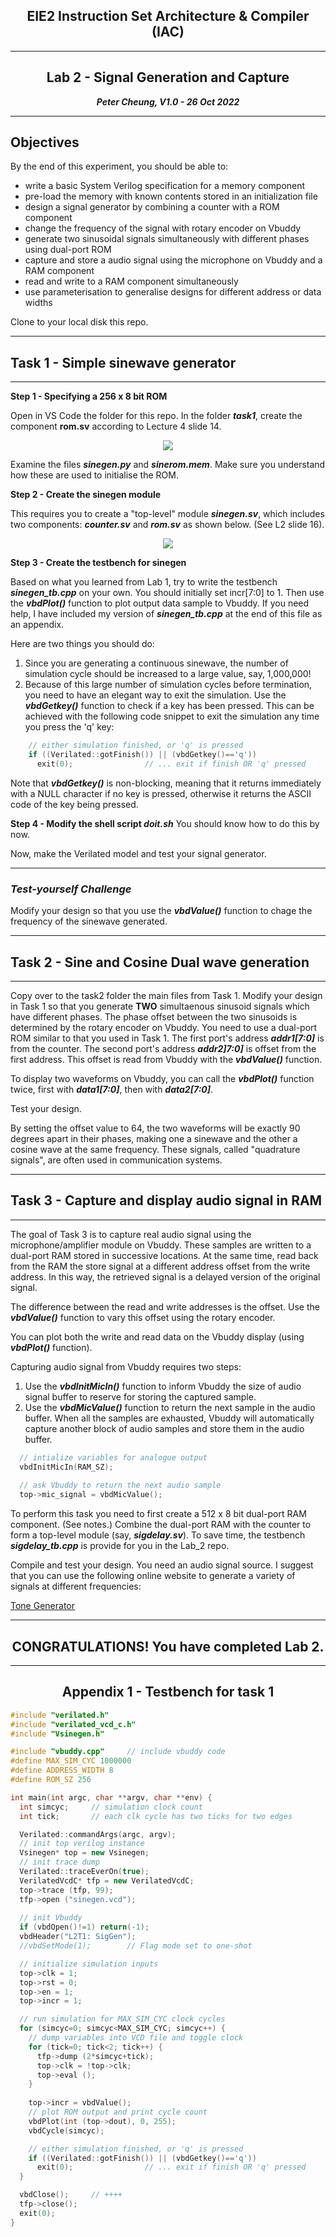 <center>

## EIE2 Instruction Set Architecture & Compiler (IAC)

---
## Lab 2 - Signal Generation and Capture

**_Peter Cheung, V1.0 - 26 Oct 2022_**

---

</center>

## Objectives
By the end of this experiment, you should be able to:
* write a basic System Verilog specification for a memory component
* pre-load the memory with known contents stored in an initialization file
* design a signal generator by combining a counter with a ROM component
* change the frequency of the signal with rotary encoder on Vbuddy
* generate two sinusoidal signals simultaneously with different phases using dual-port ROM
* capture and store a audio signal using the microphone on Vbuddy and a RAM component
* read and write to a RAM component simultaneously
* use parameterisation to generalise designs for different address or data widths

Clone to your local disk this repo.

---
## Task 1 - Simple sinewave generator
---

**Step 1 - Specifying a 256 x 8 bit ROM**

Open in VS Code the folder for this repo. In the folder **_task1_**,   create the component **__rom.sv__** according to Lecture 4 slide 14.

<p align="center"> <img src="images/rom.jpg" /> </p>

Examine the files **_sinegen.py_** and **_sinerom.mem_**. Make sure you understand how these are used to initialise the ROM.

**Step 2 - Create the sinegen module**

This requires you to create a "top-level" module **_sinegen.sv_**, which includes two components: **_counter.sv_** and **_rom.sv_** as shown below. (See L2 slide 16).

<p align="center"> <img src="images/sinegen.jpg" /> </p>

**Step 3 - Create the testbench for sinegen**

Based on what you learned from Lab 1, try to write the testbench **_sinegen_tb.cpp_** on your own. You should initially set incr[7:0] to 1.  Then use the **_vbdPlot()_** function to plot output data sample to Vbuddy. If you need help, I have included my version of **_sinegen_tb.cpp_** at the end of this file as an appendix.

Here are two things you should do:
1. Since you are generating a continuous sinewave, the number of simulation cycle should be increased to a large value, say, 1,000,000!
2. Because of this large number of simulation cycles before termination, you need to have an elegant way to exit the simulation.  Use the **_vbdGetkey()_** function to check if a key has been pressed.  This can be achieved with the following code snippet to exit the simulation any time you press the 'q' key:
   
```C++
    // either simulation finished, or 'q' is pressed
    if ((Verilated::gotFinish()) || (vbdGetkey()=='q')) 
      exit(0);                // ... exit if finish OR 'q' pressed
```
Note that **_vbdGetkey()_** is non-blocking, meaning that it returns immediately with a NULL character if no key is pressed, otherwise it returns the ASCII code of the key being pressed.

**Step 4 - Modify the shell script _doit.sh_**
You should know how to do this by now.

Now, make the Verilated model and test your signal generator.

---
### _Test-yourself Challenge_

Modify your design so that you use the **_vbdValue()_** function to chage the frequency of the sinewave generated.

---
## Task 2 - Sine and Cosine Dual wave generation 
---

Copy over to the task2 folder the main files from Task 1. Modify your design in Task 1 so that you generate **TWO** simultaenous sinusoid signals which have different phases.  The phase offset between the two sinusoids is determined by the rotary encoder on Vbuddy.  You need to use a dual-port ROM similar to that you used in Task 1. The first port's address **_addr1[7:0]_** is from the counter. The second port's address **_addr2]7:0]_** is offset from the first address.  This offset is read from Vbuddy with the **_vbdValue()_** function.

To display two waveforms on Vbuddy, you can call the **_vbdPlot()_** function twice, first with **_data1[7:0]_**, then with **_data2[7:0]_**.  

Test your design.

By setting the offset value to 64, the two waveforms will be exactly 90 degrees apart in their phases, making one a sinewave and the other a cosine wave at the same frequency.  These signals, called "quadrature signals", are often used in communication systems.

---
## Task 3 - Capture and display audio signal in RAM
---

The goal of Task 3 is to capture real audio signal using the microphone/amplifier module on Vbuddy.  These samples are written to a dual-port RAM stored in successive locations.  At the same time, read back from  the RAM the store signal at a different address offset from the write address.  In this way, the retrieved signal is a delayed version of the original signal.

The difference between the read and write addresses is the offset.  Use the **_vbdValue()_** function to vary this offset using the rotary encoder.

You can plot both the write and read data on the Vbuddy display (using **_vbdPlot()_** function). 

Capturing audio signal from Vbuddy requires two steps:
1. Use the **_vbdInitMicIn()_** function to inform Vbuddy the size of audio signal buffer to reserve for storing the captured sample.
2. Use the **_vbdMicValue()_** function to return the next sample in the audio buffer. When all the samples are exhausted, Vbuddy will automatically capture another block of audio samples and store them in the audio buffer.

```C++
  // intialize variables for analogue output
  vbdInitMicIn(RAM_SZ);
  
  // ask Vbuddy to return the next audio sample
  top->mic_signal = vbdMicValue();
```

To perform this task you need to first create a 512 x 8 bit dual-port RAM component. (See notes.)  Combine the dual-port RAM with the counter to form a top-level module (say, **_sigdelay.sv_**).  To save time, the testbench **_sigdelay_tb.cpp_** is provide for you in the Lab_2 repo.

Compile and test your design.  You need an audio signal source. I suggest that you can use the following online website to generate a variety of signals at different frequencies:

[Tone Generator](https://onlinetonegenerator.com)
<center>

---
## CONGRATULATIONS! You have completed Lab 2.
---
</center>

<center>

## Appendix 1 - Testbench for task 1

</center>

```C++
#include "verilated.h"
#include "verilated_vcd_c.h"
#include "Vsinegen.h"

#include "vbuddy.cpp"     // include vbuddy code
#define MAX_SIM_CYC 1000000
#define ADDRESS_WIDTH 8
#define ROM_SZ 256

int main(int argc, char **argv, char **env) {
  int simcyc;     // simulation clock count
  int tick;       // each clk cycle has two ticks for two edges

  Verilated::commandArgs(argc, argv);
  // init top verilog instance
  Vsinegen* top = new Vsinegen;
  // init trace dump
  Verilated::traceEverOn(true);
  VerilatedVcdC* tfp = new VerilatedVcdC;
  top->trace (tfp, 99);
  tfp->open ("sinegen.vcd");
 
  // init Vbuddy
  if (vbdOpen()!=1) return(-1);
  vbdHeader("L2T1: SigGen");
  //vbdSetMode(1);        // Flag mode set to one-shot

  // initialize simulation inputs
  top->clk = 1;
  top->rst = 0;
  top->en = 1;
  top->incr = 1;

  // run simulation for MAX_SIM_CYC clock cycles
  for (simcyc=0; simcyc<MAX_SIM_CYC; simcyc++) {
    // dump variables into VCD file and toggle clock
    for (tick=0; tick<2; tick++) {
      tfp->dump (2*simcyc+tick);
      top->clk = !top->clk;
      top->eval ();
    }
    
    top->incr = vbdValue();
    // plot ROM output and print cycle count
    vbdPlot(int (top->dout), 0, 255);
    vbdCycle(simcyc);

    // either simulation finished, or 'q' is pressed
    if ((Verilated::gotFinish()) || (vbdGetkey()=='q')) 
      exit(0);                // ... exit if finish OR 'q' pressed
  }

  vbdClose();     // ++++
  tfp->close(); 
  exit(0);
}
```
